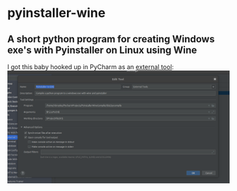 # pyinstaller-wine
## A short python program for creating Windows exe's with Pyinstaller on Linux using Wine

I got this baby hooked up in PyCharm as an [external tool](https://www.jetbrains.com/help/pycharm/configuring-third-party-tools.html):
![pic](https://raw.githubusercontent.com/noahbroyles/pyinstaller-wine/master/sample.png)
